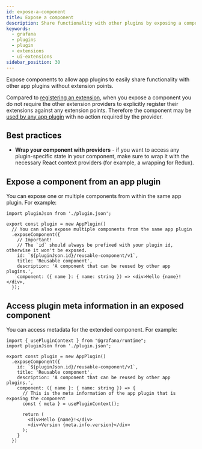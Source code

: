 ```yaml
---
id: expose-a-component
title: Expose a component
description: Share functionality with other plugins by exposing a component.
keywords:
  - grafana
  - plugins
  - plugin
  - extensions
  - ui-extensions
sidebar_position: 30
---
```


Expose components to allow app plugins to easily share functionality with other app plugins without extension points. 

Compared to [registering an extension](./register-an-extension), when you expose a component you do not require the other extension providers to explicitly register their extensions against any extension points. Therefore the component may be [used by any app plugin](./use-an-exposed-component.md) with no action required by the provider.

## Best practices

- **Wrap your component with providers** - if you want to access any plugin-specific state in your component, make sure to wrap it with the necessary React context providers (for example, a wrapping for Redux).

## Expose a component from an app plugin

You can expose one or multiple components from within the same app plugin. For example:

```tsx
import pluginJson from './plugin.json';

export const plugin = new AppPlugin()
  // You can also expose multiple components from the same app plugin
  .exposeComponent({
    // Important!
    // The `id` should always be prefixed with your plugin id, otherwise it won't be exposed.
    id: `${pluginJson.id}/reusable-component/v1`,
    title: 'Reusable component',
    description: 'A component that can be reused by other app plugins.',
    component: ({ name }: { name: string }) => <div>Hello {name}!</div>,
  });
```

## Access plugin meta information in an exposed component

You can access metadata for the extended component. For example:

```tsx
import { usePluginContext } from "@grafana/runtime";
import pluginJson from './plugin.json';

export const plugin = new AppPlugin()
  .exposeComponent({
    id: `${pluginJson.id}/reusable-component/v1`,
    title: 'Reusable component',
    description: 'A component that can be reused by other app plugins.',
    component: ({ name }: { name: string }) => {
      // This is the meta information of the app plugin that is exposing the component
      const { meta } = usePluginContext();

      return (
        <div>Hello {name}!</div>
        <div>Version {meta.info.version}</div>
      );
    }
  })
```
